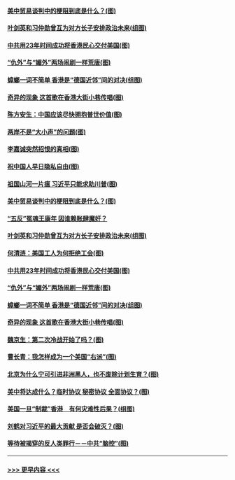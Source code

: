 #### [美中贸易谈判中的梗阻到底是什么？(图)](../pages/p4/907791.md?t=09191201) 
#### [叶剑英和习仲勋曾互为对方长子安排政治未来(组图)](../pages/p4/907786.md?t=09191201) 
#### [中共用23年时间成功将香港民心交付美国(图)](../pages/p4/907698.md?t=09191201) 
#### [“仇外”与“媚外”两场闹剧一样荒唐(图)](../pages/p4/907689.md?t=09191201) 
#### [蟑螂一词不简单 香港是“德国近邻”间的对决(组图)](../pages/p4/907618.md?t=09191201) 
#### [奇异的现象 这首歌在香港大街小巷传唱(图)](../pages/p4/907583.md?t=09191201) 
#### [陈方安生：中国应该尽快拥抱普世价值(图)](../pages/p4/907826.md?t=09191201) 
#### [两岸不是“大小声”的问题(图)](../pages/p4/907825.md?t=09191201) 
#### [李嘉诚突然招恨的真相(图)](../pages/p4/907799.md?t=09191201) 
#### [祝中国人早日隐私自由(图)](../pages/p4/907797.md?t=09191201) 
#### [祖国山河一片瘟 习近平只能求助川普(图)](../pages/p4/907796.md?t=09191201) 
#### [美中贸易谈判中的梗阻到底是什么？(图)](../pages/p4/907791.md?t=09191201) 
#### [“五反”冤魂王康年 因谁赖账肆魔奸？](../pages/p4/907787.md?t=09191201) 
#### [叶剑英和习仲勋曾互为对方长子安排政治未来(组图)](../pages/p4/907786.md?t=09191201) 
#### [何清涟：美国工人为何拒绝工会(图)](../pages/p4/907701.md?t=09191201) 
#### [中共用23年时间成功将香港民心交付美国(图)](../pages/p4/907698.md?t=09191201) 
#### [“仇外”与“媚外”两场闹剧一样荒唐(图)](../pages/p4/907689.md?t=09191201) 
#### [蟑螂一词不简单 香港是“德国近邻”间的对决(组图)](../pages/p4/907618.md?t=09191201) 
#### [奇异的现象 这首歌在香港大街小巷传唱(图)](../pages/p4/907583.md?t=09191201) 
#### [魏京生：第二次冷战开始了吗？(图)](../pages/p4/907581.md?t=09191201) 
#### [曹长青：我怎样成为一个美国“右派”(图)](../pages/p4/907580.md?t=09191201) 
#### [北京为什么宁可引进非洲黑人，也不废除计划生育？(图)](../pages/p4/907577.md?t=09191201) 
#### [美中将达成什么？临时协议 秘密协议 全面协议？(图)](../pages/p4/907576.md?t=09191201) 
#### [美国一旦“制裁”香港　有何灾难性后果？(组图)](../pages/p4/907575.md?t=09191201) 
#### [刘鹤对习近平的最大贡献 是否会破灭？(图)](../pages/p4/907509.md?t=09191201) 
#### [等待被揭穿的反人类罪行－－中共“脑控”(图)](../pages/p4/907167.md?t=09191201) 

----
#### [ >>> 更早内容 <<< ](../indexes/p4-earlier.md)
